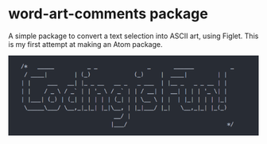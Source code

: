 # word-art-comments package

A simple package to convert a text selection into ASCII art, using Figlet. This is my first attempt at making an Atom package.

![Screenie](https://github.com/joeldarling/word-art-comments/blob/master/screenshot.png)
